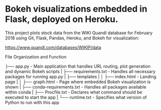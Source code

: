 # Bokeh visualizations embedded in Flask, deployed on Heroku.

This project plots stock data from the WIKI Quandl database for February 2018 using Git, Flask, Pandas, Heroku, and Bokeh for visualization:

https://www.quandl.com/databases/WIKIP/data

File Organization and Function

├── app.py                  - Main application that handles URL routing, plot generation and dynamic Bokeh scripts
|
├── requirements.txt        - Handles all necessary packages for running app.py
|
├── templates
|
│   ├── index.html          - Landing page
|
│   ├── graph.html          - Page where embedded Bokeh visualization is shown
|
├── conda-requirements.txt  - Handles all packages available within conda
|
├── Procfile.txt            - Declares what command should be executed to start the app
|
└── runtime.txt             - Specifies what version of Python to run with this app
